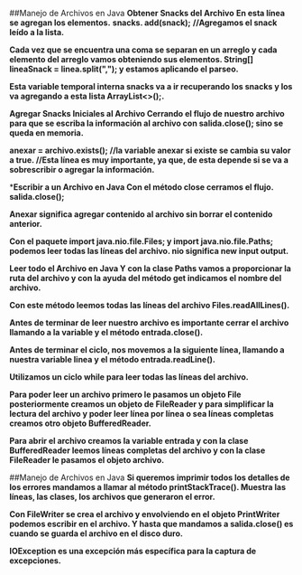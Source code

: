 ##Manejo de Archivos en Java
**Obtener Snacks del Archivo**
**En esta línea se agregan los elementos.**
**snacks. add(snack);**
**//Agregamos el snack leído a la lista.**

**Cada vez que se encuentra una coma se separan en un arreglo y cada elemento del arreglo vamos obteniendo sus elementos. String[] lineaSnack = linea.split(","); y estamos aplicando el parseo.**

**Esta variable temporal interna snacks va a  ir recuperando los snacks y los va agregando a esta lista ArrayList<>();.**

**Agregar Snacks Iniciales al Archivo
Cerrando el flujo de nuestro archivo para que se escriba la información al archivo con salida.close(); sino se queda en memoria.**

**anexar = archivo.exists();
//la variable anexar si existe se cambia su valor a true.
//Esta línea es muy importante, ya que, de esta depende si se va a sobrescribir o agregar la información.**

***Escribir a un Archivo en Java
Con el método close cerramos el flujo. salida.close();**

**Anexar significa agregar contenido al archivo sin borrar el contenido anterior.**

**Con el paquete import java.nio.file.Files; y import java.nio.file.Paths; podemos leer todas las líneas del archivo. nio significa new input output.**

**Leer todo el Archivo en Java
Y con la clase Paths vamos a proporcionar la ruta del archivo y con la ayuda del método get indicamos el nombre del archivo.**

**Con este método leemos todas las líneas del archivo Files.readAllLines().**

**Antes de terminar de leer nuestro archivo es importante cerrar el archivo llamando a la variable y el método entrada.close().**

**Antes de terminar el ciclo, nos movemos a la siguiente línea, llamando a nuestra variable linea y el método entrada.readLine().**

**Utilizamos un ciclo while para leer todas las líneas del archivo.**

**Para poder leer un archivo primero le pasamos un objeto File posteriormente creamos un objeto de FileReader y para simplificar la lectura del archivo y poder leer línea por línea o sea líneas completas creamos otro objeto BufferedReader.**

**Para abrir el archivo creamos la variable entrada y con la clase BufferedReader leemos líneas completas del archivo y con la clase FileReader le pasamos el objeto archivo.**

##Manejo de Archivos en Java
**Si queremos imprimir todos los detalles de los errores mandamos a llamar al método printStackTrace(). Muestra las líneas, las clases, los archivos que generaron el error.**

**Con FileWriter se crea el archivo y envolviendo en el objeto PrintWriter podemos  escribir en el archivo. Y hasta que mandamos a salida.close() es cuando se guarda el archivo en el disco duro.**

**IOException es una excepción más específica para la captura de excepciones.**